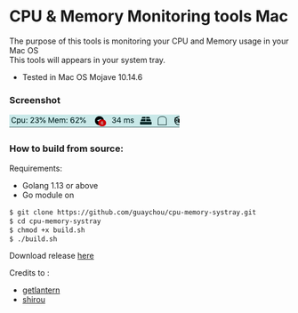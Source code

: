 # CPU & Memory Monitoring tools Mac

The purpose of this tools is monitoring your CPU and Memory usage in your Mac OS <br /> 
This tools will appears in your system tray.

- Tested in Mac OS Mojave 10.14.6

### Screenshot

![Screenshot](images/img1.png)

### How to build from source:

Requirements:
- Golang 1.13 or above
- Go module on

```cassandraql
$ git clone https://github.com/guaychou/cpu-memory-systray.git
$ cd cpu-memory-systray
$ chmod +x build.sh
$ ./build.sh
```
Download release [here](https://github.com/guaychou/cpu-memory-systray/releases/download/v1.0/CpuMemoryService.zip)

Credits to :

- [getlantern](https://github.com/getlantern/systray)
- [shirou](https://github.com/shirou/gopsutil)

